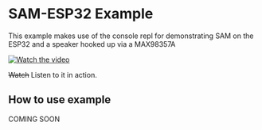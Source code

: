 # SAM-ESP32 Example

This example makes use of the console repl for demonstrating SAM on the ESP32 and a speaker hooked up via a MAX98357A

[![Watch the video](https://img.youtube.com/vi/WPfhVLHJBoY/maxresdefault.jpg)](https://youtu.be/WPfhVLHJBoY)

~~Watch~~ Listen to it in action.

## How to use example
COMING SOON
